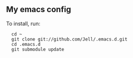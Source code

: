 ## My emacs config

To install, run:

      cd ~
      git clone git://github.com/Jell/.emacs.d.git
      cd .emacs.d
      git submodule update
